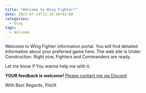 ```yaml
---
title: "Welcome to Wing Fighter!"
date: 2023-07-14T11:18:30+01:00
categories:
  - blog
tags:
  - Welcome
---
```


Welcome to Wing Fighter information portal. You will find detailed information about your preferred game here.
The web site is Under Construction. Right now, Fighters and Commanders are ready.

Let me know if You wanna help me with it.

**YOUR feedback is welcome!**
[Please contact me via Discord](https://discordapp.com/users/351705203038224385/)

With Best Regards, 
PilotX